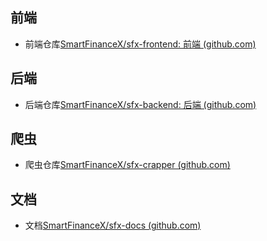 ## 前端

- 前端仓库[SmartFinanceX/sfx-frontend: 前端 (github.com)](https://github.com/SmartFinanceX/sfx-frontend)

## 后端

- 后端仓库[SmartFinanceX/sfx-backend: 后端 (github.com)](https://github.com/SmartFinanceX/sfx-backend)

## 爬虫

- 爬虫仓库[SmartFinanceX/sfx-crapper (github.com)](https://github.com/SmartFinanceX/sfx-crapper)

## 文档

- 文档[SmartFinanceX/sfx-docs (github.com)](https://github.com/SmartFinanceX/sfx-docs)

